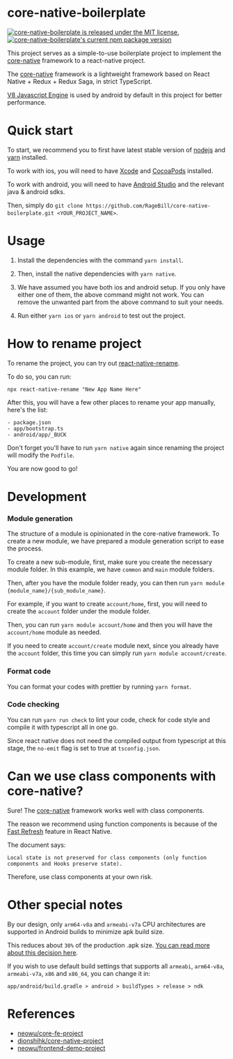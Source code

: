 # core-native-boilerplate

[![core-native-boilerplate is released under the MIT license.](https://img.shields.io/badge/license-MIT-blue.svg)](https://github.com/RageBill/core-native-boilerplate/blob/master/LICENSE)
[![core-native-boilerplate's current npm package version](https://badge.fury.io/js/core-native-boilerplate.svg)](https://www.npmjs.org/package/core-native-boilerplate)

This project serves as a simple-to-use boilerplate project to implement the [core-native](https://github.com/dionshihk/core-native-project) framework to a react-native project.

The [core-native](https://github.com/dionshihk/core-native-project) framework is a lightweight framework based on React Native + Redux + Redux Saga, in strict TypeScript.

[V8 Javascript Engine](https://github.com/Kudo/react-native-v8) is used by android by default in this project for better performance.

# Quick start

To start, we recommend you to first have latest stable version of [nodejs](https://nodejs.org/en/) and [yarn](https://classic.yarnpkg.com/en/docs/install/#mac-stable) installed.

To work with ios, you will need to have [Xcode](https://developer.apple.com/xcode/) and [CocoaPods](https://cocoapods.org/) installed.

To work with android, you will need to have [Android Studio](https://developer.android.com/studio) and the relevant java & android sdks.

Then, simply do `git clone https://github.com/RageBill/core-native-boilerplate.git <YOUR_PROJECT_NAME>`.

# Usage

1. Install the dependencies with the command `yarn install`.

2. Then, install the native dependencies with `yarn native`.

3. We have assumed you have both ios and android setup. If you only have either one of them, the above command might not work. You can remove the unwanted part from the above command to suit your needs.

4. Run either `yarn ios` or `yarn android` to test out the project.

# How to rename project

To rename the project, you can try out [react-native-rename](https://github.com/junedomingo/react-native-rename).

To do so, you can run:

`npx react-native-rename "New App Name Here"`

After this, you will have a few other places to rename your app manually, here's the list:

```
- package.json
- app/bootstrap.ts
- android/app/_BUCK
```

Don't forget you'll have to run `yarn native` again since renaming the project will modify the `Podfile`.

You are now good to go!

# Development

### Module generation

The structure of a module is opinionated in the core-native framework. To create a new module, we have prepared a module generation script to ease the process.

To create a new sub-module, first, make sure you create the necessary module folder. In this example, we have `common` and `main` module folders.

Then, after you have the module folder ready, you can then run `yarn module {module_name}/{sub_module_name}`.

For example, if you want to create `account/home`, first, you will need to create the `account` folder under the module folder.

Then, you can run `yarn module account/home` and then you will have the `account/home` module as needed.

If you need to create `account/create` module next, since you already have the `account` folder, this time you can simply run `yarn module account/create`. 

### Format code

You can format your codes with prettier by running `yarn format`.

### Code checking

You can run `yarn run check` to lint your code, check for code style and compile it with typescript all in one go.

Since react native does not need the compiled output from typescript at this stage, the `no-emit` flag is set to true at `tsconfig.json`.

# Can we use class components with core-native?

Sure! The [core-native](https://github.com/dionshihk/core-native-project) framework works well with class components.

The reason we recommend using function components is because of the [Fast Refresh](https://reactnative.dev/docs/fast-refresh) feature in React Native.

The document says:

`Local state is not preserved for class components (only function components and Hooks preserve state).`

Therefore, use class components at your own risk.

# Other special notes

By our design, only `arm64-v8a` and `armeabi-v7a` CPU architectures are supported in Android builds to minimize apk build size.

This reduces about `30%` of the production .apk size. [You can read more about this decision here](https://android.stackexchange.com/questions/186334/what-percentage-of-android-devices-runs-on-x86-architecture).

If you wish to use default build settings that supports all `armeabi`, `arm64-v8a`, `armeabi-v7a`, `x86` and `x86_64`, you can change it in:

`app/android/build.gradle > android > buildTypes > release > ndk`

# References

- [neowu/core-fe-project](https://github.com/neowu/core-fe-project)
- [dionshihk/core-native-project](https://github.com/dionshihk/core-native-project)
- [neowu/frontend-demo-project](https://github.com/neowu/frontend-demo-project)

